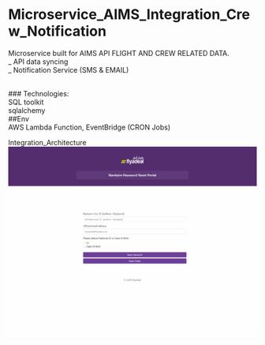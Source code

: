 # Microservice_AIMS_Integration_Crew_Notification
Microservice built for AIMS API FLIGHT AND CREW RELATED DATA.</br>
_ API data syncing </br>
_ Notification Service (SMS & EMAIL)

</br>
### Technologies:
</br>
SQL toolkit 
</br>
sqlalchemy
</br>
##Env </br>
AWS Lambda Function, EventBridge (CRON Jobs)

Integration_Architecture
![Image of HOME page](https://github.com/abdul2025/Flyadeal_REMOTE_PASSWORD_RESET_PORTA_L/blob/main/Images/HomePage.png)


